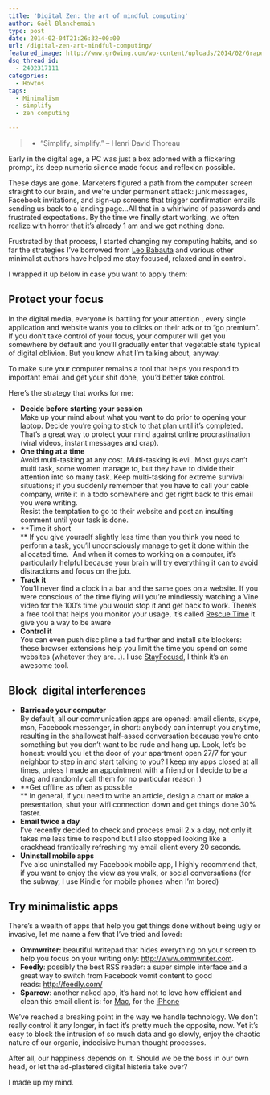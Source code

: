 ```yaml
---
title: 'Digital Zen: the art of mindful computing'
author: Gaël Blanchemain
type: post
date: 2014-02-04T21:26:32+00:00
url: /digital-zen-art-mindful-computing/
featured_image: http://www.gr0wing.com/wp-content/uploads/2014/02/Grapevinesnail_03-zen.jpg
dsq_thread_id:
  - 2402317111
categories:
  - Howtos
tags:
  - Minimalism
  - simplify
  - zen computing

---
```

>   * &#8220;Simplify, simplify.&#8221; &#8211; Henri David Thoreau

Early in the digital age, a PC was just a box adorned with a flickering prompt, its deep numeric silence made focus and reflexion possible.

These days are gone. Marketers figured a path from the computer screen straight to our brain, and we&#8217;re under permanent attack: junk messages, Facebook invitations, and sign-up screens that trigger confirmation emails sending us back to a landing page&#8230;All that in a whirlwind of passwords and frustrated expectations. By the time we finally start working, we often realize with horror that it&#8217;s already 1 am and we got nothing done.

Frustrated by that process, I started changing my computing habits, and so far the strategies I&#8217;ve borrowed from <a href="http://www.zenhabits.net" target="_blank">Leo Babauta</a> and various other minimalist authors have helped me stay focused, relaxed and in control.

I wrapped it up below in case you want to apply them:

## Protect your focus

In the digital media, everyone is battling for your attention , every single application and website wants you to clicks on their ads or to &#8220;go premium&#8221;. If you don&#8217;t take control of your focus, your computer will get you somewhere by default and you&#8217;ll gradually enter that vegetable state typical of digital oblivion. But you know what I&#8217;m talking about, anyway.

To make sure your computer remains a tool that helps you respond to important email and get your shit done,  you&#8217;d better take control.

Here&#8217;s the strategy that works for me:

  * **Decide before starting your session**  
    Make up your mind about what you want to do prior to opening your laptop. Decide you&#8217;re going to stick to that plan until it&#8217;s completed. That&#8217;s a great way to protect your mind against online procrastination (viral videos, instant messages and crap).
  * **One thing at a time**  
    Avoid multi-tasking at any cost. Multi-tasking is evil. Most guys can&#8217;t multi task, some women manage to, but they have to divide their attention into so many task. Keep multi-tasking for extreme survival situations; if you suddenly remember that you have to call your cable company, write it in a todo somewhere and get right back to this email you were writing.  
    Resist the temptation to go to their website and post an insulting comment until your task is done.
  * **Time it short  
** If you give yourself slightly less time than you think you need to perform a task, you&#8217;ll unconsciously manage to get it done within the allocated time.  And when it comes to working on a computer, it&#8217;s particularly helpful because your brain will try everything it can to avoid distractions and focus on the job.
  * **Track it**  
    You&#8217;ll never find a clock in a bar and the same goes on a website. If you were conscious of the time flying will you&#8217;re mindlessly watching a Vine video for the 100&#8217;s time you would stop it and get back to work. There&#8217;s a free tool that helps you monitor your usage, it&#8217;s called <a href="https://www.rescuetime.com/" target="_blank">Rescue Time</a> it give you a way to be aware
  * **Control it**  
    You can even push discipline a tad further and install site blockers: these browser extensions help you limit the time you spend on some websites (whatever they are&#8230;). I use <a href="https://chrome.google.com/webstore/detail/stayfocusd/laankejkbhbdhmipfmgcngdelahlfoji" target="_blank">StayFocusd</a>, I think it&#8217;s an awesome tool.

## Block  digital interferences

  * **Barricade your computer**  
    By default, all our communication apps are opened: email clients, skype, msn, Facebook messenger, in short: anybody can interrupt you anytime, resulting in the shallowest half-assed conversation because you&#8217;re onto something but you don&#8217;t want to be rude and hang up. Look, let&#8217;s be honest: would you let the door of your apartment open 27/7 for your neighbor to step in and start talking to you? I keep my apps closed at all times, unless I made an appointment with a friend or I decide to be a drag and randomly call them for no particular reason :)
  * **Get offline as often as possible  
** In general, if you need to write an article, design a chart or make a presentation, shut your wifi connection down and get things done 30% faster.
  * **Email twice a day**  
    I&#8217;ve recently decided to check and process email 2 x a day, not only it takes me less time to respond but I also stopped looking like a crackhead frantically refreshing my email client every 20 seconds.
  * **Uninstall mobile apps**  
    I&#8217;ve also uninstalled my Facebook mobile app, I highly recommend that, if you want to enjoy the view as you walk, or social conversations (for the subway, I use Kindle for mobile phones when I&#8217;m bored)

## Try minimalistic apps

There&#8217;s a wealth of apps that help you get things done without being ugly or invasive, let me name a few that I&#8217;ve tried and loved:

  * **Ommwriter:** beautiful writepad that hides everything on your screen to help you focus on your writing only: <a href="http://www.ommwriter.com/" target="_blank">http://www.ommwriter.com</a>.
  * **Feedly**: possibly the best RSS reader: a super simple interface and a great way to switch from Facebook vomit content to good reads: <a href="http://feedly.com/" target="_blank">http://feedly.com/</a>
  * **Sparrow**: another naked app, it&#8217;s hard not to love how efficient and clean this email client is: for <a href="http://sparrowmailapp.com/mac.php" target="_blank">Mac</a>, for the <a href="http://sparrowmailapp.com/iphone.php" target="_blank">iPhone</a>

We&#8217;ve reached a breaking point in the way we handle technology. We don&#8217;t really control it any longer, in fact it&#8217;s pretty much the opposite, now. Yet it&#8217;s easy to block the intrusion of so much data and go slowly, enjoy the chaotic nature of our organic, indecisive human thought processes.

After all, our happiness depends on it. Should we be the boss in our own head, or let the ad-plastered digital histeria take over?

I made up my mind.  
<!-- Mailchimp for WordPress v4.7.4 - https://wordpress.org/plugins/mailchimp-for-wp/ -->

<!-- / Mailchimp for WordPress Plugin -->